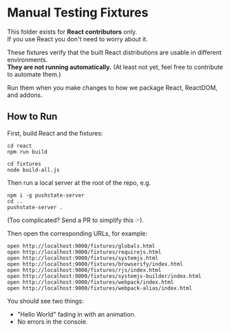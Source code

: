 # Manual Testing Fixtures

This folder exists for **React contributors** only.  
If you use React you don't need to worry about it.

These fixtures verify that the built React distributions are usable in different environments.  
**They are not running automatically.** (At least not yet, feel free to contribute to automate them.)

Run them when you make changes to how we package React, ReactDOM, and addons.

## How to Run

First, build React and the fixtures:

```
cd react
npm run build

cd fixtures
node build-all.js
```

Then run a local server at the root of the repo, e.g.

```
npm i -g pushstate-server
cd ..
pushstate-server .
```

(Too complicated? Send a PR to simplify this :-).

Then open the corresponding URLs, for example:

```
open http://localhost:9000/fixtures/globals.html
open http://localhost:9000/fixtures/requirejs.html
open http://localhost:9000/fixtures/systemjs.html
open http://localhost:9000/fixtures/browserify/index.html
open http://localhost:9000/fixtures/rjs/index.html
open http://localhost:9000/fixtures/systemjs-builder/index.html
open http://localhost:9000/fixtures/webpack/index.html
open http://localhost:9000/fixtures/webpack-alias/index.html
```

You should see two things:

* "Hello World" fading in with an animation.
* No errors in the console.
